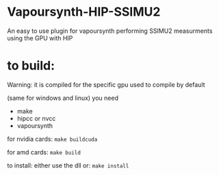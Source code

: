 # Vapoursynth-HIP-SSIMU2
An easy to use plugin for vapoursynth performing SSIMU2 measurments using the GPU with HIP

# to build:
Warning: it is compiled for the specific gpu used to compile by default

(same for windows and linux)
you need 
- make
- hipcc or nvcc 
- vapoursynth

for nvidia cards:
`make buildcuda`

for amd cards:
`make build`

to install: either use the dll or:
`make install`